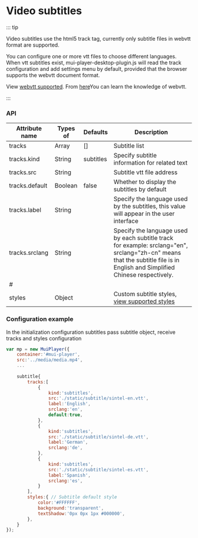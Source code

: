 # Video subtitles

::: tip

Video subtitles use the html5 track tag, currently only subtitle files in webvtt format are supported.

You can configure one or more vtt files to choose different languages. When vtt subtitles exist, mui-player-desktop-plugin.js will read the track configuration and add settings menu by default, provided that the browser supports the webvtt document format.

View [webvtt supported](https://caniuse.com/?search=webvtt). From [here](https://developer.mozilla.org/zh-CN/docs/Web/Guide/Audio_and_video_delivery/Adding_captions_and_subtitles_to_HTML5_video)You can learn the knowledge of webvtt.

:::

### API

| Attribute name | Types of | Defaults  | Description                                                  |
| -------------- | -------- | --------- | ------------------------------------------------------------ |
| tracks         | Array    | []        | Subtitle list                                                |
| tracks.kind    | String   | subtitles | Specify subtitle information for related text                |
| tracks.src     | String   |           | Subtitle vtt file address                                    |
| tracks.default | Boolean  | false     | Whether to display the subtitles by default                  |
| tracks.label   | String   |           | Specify the language used by the subtitles, this value will appear in the user interface |
| tracks.srclang | String   |           | Specify the language used by each subtitle track <br />for example: srclang="en", srclang="zh-cn" means that the subtitle file is in English and Simplified Chinese respectively. |
| #              |          |           |                                                              |
| styles         | Object   |           | Custom subtitle styles, [view supported styles](https://developer.mozilla.org/zh-CN/docs/Web/Guide/Audio_and_video_delivery/Adding_captions_and_subtitles_to_HTML5_video#为字幕添加样式) |



### Configuration example

In the initialization configuration subtitles pass subtitle object, receive tracks and styles configuration

```javascript
var mp = new MuiPlayer({
    container:'#mui-player',
    src:'../media/media.mp4',
    ...
    
    subtitle{
        tracks:[
            {
    			kind:'subtitles',
				src:'./static/subtitle/sintel-en.vtt',
				label:'English',
				srclang:'en',
				default:true,
            },
            {
				kind:'subtitles',
				src:'./static/subtitle/sintel-de.vtt',
				label:'German',
				srclang:'de',
            },
            {
				kind:'subtitles',
				src:'./static/subtitle/sintel-es.vtt',
				label:'Spanish',
				srclang:'es',
            }
        ],
        styles:{ // Subtitle default style
			color:'#FFFFFF',
			background:'transparent',
			textShadow:'0px 0px 1px #000000',
		},
    }
});
```

